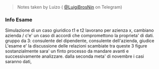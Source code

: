 > Notes taken by Luizo ( [@LuigiBrosNin](https://t.me/LuigiBrosNin) on Telegram)

### Info Esame
Simulazione di un caso giuridico
t1 e t2 lavorano per azienza x, cambiano azienda / c'e' un caso di accordi che compromettono la proprieta' di dati.
gruppo da 3: consulente del dipendente, consulente dell'azienda, giudice
L'esame e' la discussione delle relazioni scambiate tra queste 3 figure
sostanzialmente sara' un finto processo da mandare avanti e successivamente analizzare.
dalla seconda meta' di novembre i casi saranno dati,
